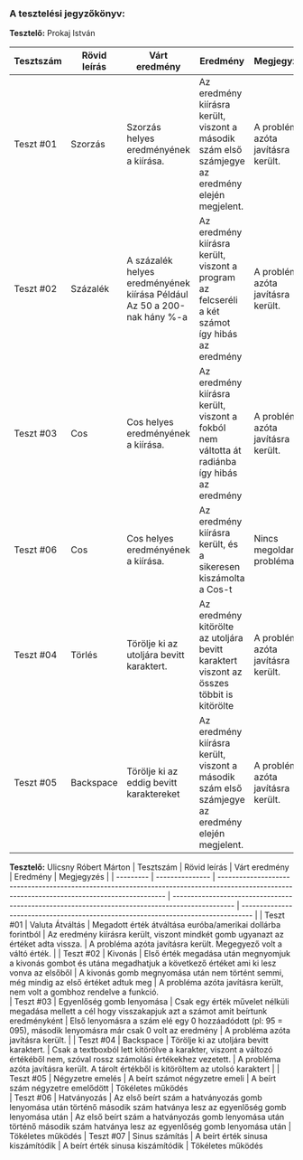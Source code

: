 ### A tesztelési jegyzőkönyv:

**Tesztelő:** Prokaj István

| Tesztszám | Rövid leírás    | Várt eredmény                                                                                                                                 | Eredmény                                                                                        | Megjegyzés                                                                        |
| --------- | --------------- | --------------------------------------------------------------------------------------------------------------------------------------------- | ----------------------------------------------------------------------------------------------- | --------------------------------------------------------------------------------- |
| Teszt #01 | Szorzás         | Szorzás helyes eredményének a kiírása.                                                                                                        | Az eredmény kiírásra került, viszont a második szám első számjegye az eredmény elején megjelent.| A probléma azóta javításra került.                                            |
| Teszt #02 | Százalék        | A százalék helyes eredményének kiírása Például Az 50 a 200-nak hány %-a                                                                       | Az eredmény kiírásra került, viszont a program az felcseréli a két számot így hibás az eredmény | A probléma azóta javításra került.                                           |
| Teszt #03 | Cos             | Cos helyes eredményének a kiírása.                                                                                                            | Az eredmény kiírásra került, viszont a fokból nem váltotta át radiánba így hibás az eredmény    | A probléma azóta javításra került.                                                           |
| Teszt #06 | Cos             | Cos helyes eredményének a kiírása.                                                                                                            | Az eredmény kiírásra került, és a sikeresen kiszámolta a Cos-t                                  | Nincs megoldandó probléma                                                           |
| Teszt #04 | Törlés          | Törölje ki az utoljára bevitt karaktert.                                                                                                      | Az eredmény kitörölte az utoljára bevitt karaktert viszont az összes többit is kitörölte        | A probléma azóta javításra került.                                                           |
| Teszt #05 | Backspace       | Törölje ki az eddig bevitt karaktereket                                                                                                       | Az eredmény kiírásra került, viszont a második szám első számjegye az eredmény elején megjelent.| A probléma azóta javításra került.                                                           |



**Tesztelő:** Ulicsny Róbert Márton
| Tesztszám | Rövid leírás    | Várt eredmény                                                                                                                                 | Eredmény                                                                                        | Megjegyzés                                                                        |
| --------- | --------------- | --------------------------------------------------------------------------------------------------------------------------------------------- | ----------------------------------------------------------------------------------------------- | --------------------------------------------------------------------------------- |
| Teszt #01 | Valuta Átváltás    | Megadott érték átváltása euróba/amerikai dollárba forintból                                                                                                  | Az eredmény kiírásra került, viszont mindkét gomb ugyanazt az értéket adta vissza. | A probléma azóta javításra került. Megegyező volt a váltó érték.                                            |
| Teszt #02 | Kivonás | Első érték megadása után megnyomjuk a kivonás gombot és utána megadhatjuk a következő értéket ami ki lesz vonva az elsőből                                                                                               | A kivonás gomb megnyomása után nem történt semmi, még mindig az első értéket adtuk meg | A probléma azóta javításra került, nem volt a gombhoz rendelve a funkció.    
| Teszt #03 | Egyenlőség gomb lenyomása    | Csak egy érték művelet nélküli megadása mellett a cél hogy visszakapjuk azt a számot amit beírtunk eredményként                                                                                                | Első lenyomásra a szám elé egy 0 hozzáadódott (pl: 95 = 095), második lenyomásra már csak 0 volt az eredmény | A probléma azóta javításra került.                                            |
| Teszt #04 | Backspace    | Törölje ki az utoljára bevitt karaktert.                                                                                                | Csak a textboxból lett kitörölve a karakter, viszont a változó értékéből nem, szóval rossz számolási értékekhez vezetett.           | A probléma azóta javításra került. A tárolt értékből is kitöröltem az utolsó karaktert                                           |
| Teszt #05 | Négyzetre emelés | A beírt számot négyzetre emeli                                                                                               | A beírt szám négyzetre emelődött | Tökéletes működés   
| Teszt #06 | Hatványozás | Az első beírt szám a hatványozás gomb lenyomása után történő második szám hatványa lesz az egyenlőség gomb lenyomása után                                                                                               | Az első beírt szám a hatványozás gomb lenyomása után történő második szám hatványa lesz az egyenlőség gomb lenyomása után | Tökéletes működés
| Teszt #07 | Sinus számítás | A beírt érték sinusa kiszámítódik                                                   | A beírt érték sinusa kiszámítódik  | Tökéletes működés
